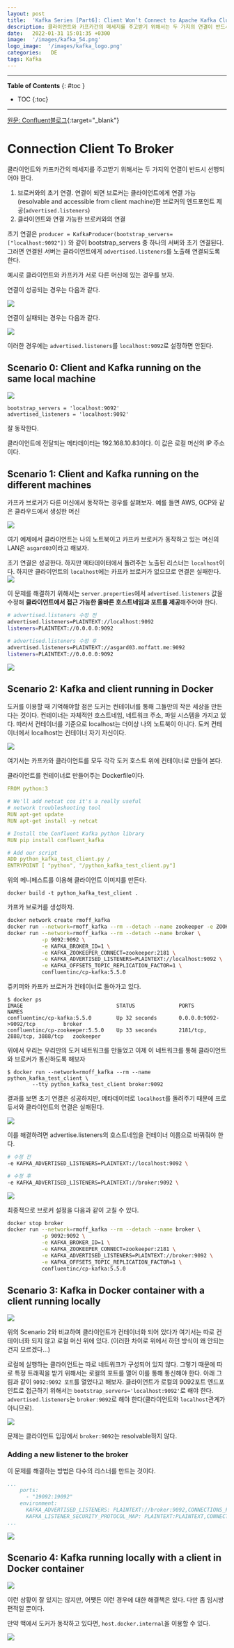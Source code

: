 ```yaml
---
layout: post
title:  'Kafka Series [Part6]: Client Won’t Connect to Apache Kafka Cluster in Docker/AWS/My Laptop.[번역]'
description: 클라이언트와 카프카간의 메세지를 주고받기 위해서는 두 가지의 연결이 반드시 선행되어야 한다. 
date:   2022-01-31 15:01:35 +0300
image:  '/images/kafka_54.png'
logo_image:  '/images/kafka_logo.png'
categories:   DE
tags: Kafka
---
```


---
**Table of Contents**
{: #toc }
*  TOC
{:toc}

---  

[원문: Confluent블로그](https://www.confluent.io/blog/kafka-client-cannot-connect-to-broker-on-aws-on-docker-etc/?utm_source=github&utm_medium=rmoff&utm_campaign=ty.community.con.rmoff-listeners&utm_term=rmoff-devx){:target="_blank"}

# Connection Client To Broker

클라이언트와 카프카간의 메세지를 주고받기 위해서는 두 가지의 연결이 반드시 선행되어야 한다. 

1. 브로커와의 초기 연결. 연결이 되면 브로커는 클라이언트에게 연결 가능(resolvable and accessible from client machine)한 브로커의 엔드포인트 제공(`advertised.listeners`)
2. 클라이언트와 연결 가능한 브로커와의 연결

초기 연결은 `producer = KafkaProducer(bootstrap_servers=["localhost:9092"])` 와 같이 bootstrap_servers 중 하나의 서버와 초기 연결된다. 그러면 연결된 서버는 클라이언트에게 `advertised.listeners`를 노출해 연결되도록 한다.  

예시로 클라이언트와 카프카가 서로 다른 머신에 있는 경우를 보자.  

연결이 성공되는 경우는 다음과 같다.  

![](/images/kafka_39.png)  

연결이 실패되는 경우는 다음과 같다.  

![](/images/kafka_40.png)  

이러한 경우에는 `advertised.listeners`를 `localhost:9092`로 설정하면 안된다.  

## Scenario 0: Client and Kafka running on the same local machine

![](/images/kafka_41.png)  

```
bootstrap_servers = 'localhost:9092'
advertised_listeners = 'localhost:9092'  
```
잘 동작한다.  

클라이언트에 전달되는 메타데이터는 192.168.10.83이다. 이 값은 로컬 머신의 IP 주소이다.  

## Scenario 1: Client and Kafka running on the different machines  

카프카 브로커가 다른 머신에서 동작하는 경우를 살펴보자. 예를 들면 AWS, GCP와 같은 클라우드에서 생성한 머신  

![](/images/kafka_42.png)  

여기 예제에서 클라이언트는 나의 노트북이고 카프카 브로커가 동작하고 있는 머신의 LAN은 `asgard03`이라고 해보자.  

초기 연결은 성공한다. 하지만 메타데이터에서 돌려주는 노출된 리스너는 `localhost`이다. 하지만 클라이언트의 `localhost`에는 카프카 브로커가 없으므로 연결은 실패한다.  
![](/images/kafka_43.png)  

이 문제를 해결하기 위해서는 `server.properties`에서 `advertised.listeners` 값을 수정해 **클라이언트에서 접근 가능한 올바른 호스트네임과 포트를 제공**해주어야 한다.  

```sh
# advertised.listeners 수정 전
advertised.listeners=PLAINTEXT://localhost:9092
listeners=PLAINTEXT://0.0.0.0:9092
```

```sh
# advertised.listeners 수정 후
advertised.listeners=PLAINTEXT://asgard03.moffatt.me:9092
listeners=PLAINTEXT://0.0.0.0:9092
```  

![](/images/kafka_44.png)  

## Scenario 2: Kafka and client running in Docker  

도커를 이용할 때 기억해야할 점은 도커는 컨테이너를 통해 그들만의 작은 세상을 만든다는 것이다. 컨테이너는 자체적인 호스트네임, 네트워크 주소, 파일 시스템을 가지고 있다. 따라서 컨테이너를 기준으로 localhost는 더이상 나의 노트북이 아니다. 도커 컨테이너에서 localhost는 컨테이너 자기 자신이다. 

![](/images/kafka_46.png)  

여기서는 카프카와 클라이언트를 모두 각각 도커 호스트 위에 컨테이너로 만들어 본다.  

클라이언트를 컨테이너로 만들어주는 Dockerfile이다.  

```yaml
FROM python:3

# We'll add netcat cos it's a really useful
# network troubleshooting tool
RUN apt-get update
RUN apt-get install -y netcat

# Install the Confluent Kafka python library
RUN pip install confluent_kafka

# Add our script
ADD python_kafka_test_client.py /
ENTRYPOINT [ "python", "/python_kafka_test_client.py"]
```

위의 메니페스트를 이용해 클라이언트 이미지를 만든다.  

```
docker build -t python_kafka_test_client .
```

카프카 브로커를 생성하자.  

```sh
docker network create rmoff_kafka
docker run --network=rmoff_kafka --rm --detach --name zookeeper -e ZOOKEEPER_CLIENT_PORT=2181 confluentinc/cp-zookeeper:5.5.0
docker run --network=rmoff_kafka --rm --detach --name broker \
           -p 9092:9092 \
           -e KAFKA_BROKER_ID=1 \
           -e KAFKA_ZOOKEEPER_CONNECT=zookeeper:2181 \
           -e KAFKA_ADVERTISED_LISTENERS=PLAINTEXT://localhost:9092 \
           -e KAFKA_OFFSETS_TOPIC_REPLICATION_FACTOR=1 \
           confluentinc/cp-kafka:5.5.0

```

쥬키퍼와 카프카 브로커가 컨테이너로 돌아가고 있다.

```
$ docker ps
IMAGE                              STATUS              PORTS                          NAMES
confluentinc/cp-kafka:5.5.0        Up 32 seconds       0.0.0.0:9092->9092/tcp         broker
confluentinc/cp-zookeeper:5.5.0    Up 33 seconds       2181/tcp, 2888/tcp, 3888/tcp   zookeeper
```

위에서 우리는 우리만의 도커 네트워크를 만들었고 이제 이 네트워크를 통해 클라이언트와 브로커가 통신하도록 해보자

```
$ docker run --network=rmoff_kafka --rm --name python_kafka_test_client \
        --tty python_kafka_test_client broker:9092
```

결과를 보면 초기 연결은 성공하지만, 메타데이터로 `localhost`를 돌려주기 때문에 프로듀서와 클라이언트의 연결은 실패된다.   

![](/images/kafka_47.png)  


이를 해결하려면 advertise.listeners의 호스트네임을 컨테이너 이름으로 바꿔줘야 한다.  

```sh
# 수정 전
-e KAFKA_ADVERTISED_LISTENERS=PLAINTEXT://localhost:9092 \
```

```sh
# 수정 후 
-e KAFKA_ADVERTISED_LISTENERS=PLAINTEXT://broker:9092 \
```  

![](/images/kafka_48.png)  

최종적으로 브로커 설정을 다음과 같이 고칠 수 있다.  

```sh
docker stop broker
docker run --network=rmoff_kafka --rm --detach --name broker \
           -p 9092:9092 \
           -e KAFKA_BROKER_ID=1 \
           -e KAFKA_ZOOKEEPER_CONNECT=zookeeper:2181 \
           -e KAFKA_ADVERTISED_LISTENERS=PLAINTEXT://broker:9092 \
           -e KAFKA_OFFSETS_TOPIC_REPLICATION_FACTOR=1 \
           confluentinc/cp-kafka:5.5.0

```

## Scenario 3: Kafka in Docker container with a client running locally  

![](/images/kafka_49.png)  

위의 Scenario 2와 비교하여 클라이언트가 컨테이너화 되어 있다가 여기서는 따로 컨테이너화 되지 않고 로컬 머신 위에 있다. (이러한 차이로 위에서 하던 방식이 왜 안되는 건지 모르겠다...)

로컬에 실행하는 클라이언트는 따로 네트워크가 구성되어 있지 않다. 그렇기 때문에 따로 특정 트래픽을 받기 위해서는 로컬의 포트를 열어 이를 통해 통신해야 한다. 아래 그림과 같이 `9092:9092 포트`를 열었다고 해보자. 클라이언트가 로컬의 9092포트 엔드포인트로 접근하기 위해서는 `bootstrap_servers='localhost:9092'`로 해야 한다. `advertised.listeners`는 `broker:9092`로 해야 한다(클라이언트와 `localhost`관계가 아니므로).  

![](/images/kafka_50.png)  

문제는 클라이언트 입장에서 `broker:9092`는 resolvable하지 않다.  

### Adding a new listener to the broker
이 문제를 해결하는 방법은 다수의 리스너를 만드는 것이다.  

```yaml
...
    ports:
      - "19092:19092"
    environment:
      KAFKA_ADVERTISED_LISTENERS: PLAINTEXT://broker:9092,CONNECTIONS_FROM_HOST://localhost:19092
      KAFKA_LISTENER_SECURITY_PROTOCOL_MAP: PLAINTEXT:PLAINTEXT,CONNECTIONS_FROM_HOST:PLAINTEXT
...
```  

![](/images/kafka_52.png)  

## Scenario 4: Kafka running locally with a client in Docker container

![](/images/kafka_53.png)  

이런 상황이 잘 있지는 않지만, 어쨋든 이런 경우에 대한 해결책은 있다. 다만 좀 임시방편적일 뿐이다.  

만약 맥에서 도커가 동작하고 있다면, `host.docker.internal`을 이용할 수 있다.  

![](/images/kafka_54.png)  